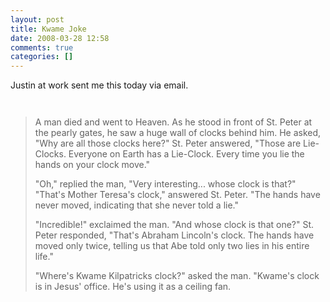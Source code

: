 ```yaml
---
layout: post
title: Kwame Joke
date: 2008-03-28 12:58
comments: true
categories: []
---
```

Justin at work sent me this today via email.
<pre></pre>
<pre></pre>
<blockquote> A man died and went to Heaven. As he stood in front of St. Peter at the pearly gates, he saw a huge wall of clocks behind him. He asked, "Why are all those clocks here?"
St. Peter answered, "Those are Lie-Clocks. Everyone on Earth has a Lie-Clock. Every time you lie the hands on your clock move."

"Oh," replied the man, "Very interesting... whose clock is that?"
"That's Mother Teresa's clock," answered St. Peter. "The hands have never moved, indicating that she never told a lie."

"Incredible!" exclaimed the man. "And whose clock is that one?"
St. Peter responded, "That's Abraham Lincoln's clock. The hands have moved only twice, telling us that Abe told only two lies in his entire life."

"Where's Kwame Kilpatricks clock?" asked the man.
"Kwame's clock is in Jesus' office. He's using it as a ceiling fan.</blockquote>
